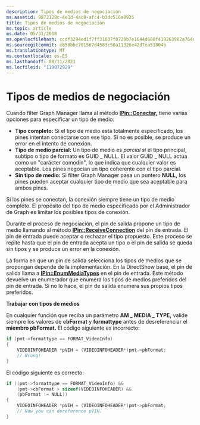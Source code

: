 ```yaml
---
description: Tipos de medios de negociación
ms.assetid: 9872128c-4e3d-4ac8-afc4-b3dc516a0925
title: Tipos de medios de negociación
ms.topic: article
ms.date: 05/31/2018
ms.openlocfilehash: ccdf3294ed1f7ff31037f0720b7e1644d688f419263962a764de5ea7e40e6b3d
ms.sourcegitcommit: e858bbe701567d4583c50a11326e42d7ea51804b
ms.translationtype: MT
ms.contentlocale: es-ES
ms.lasthandoff: 08/11/2021
ms.locfileid: "119072929"
---
```

# <a name="negotiating-media-types"></a>Tipos de medios de negociación

Cuando filter Graph Manager llama al método [**IPin::Conectar,**](/windows/desktop/api/Strmif/nf-strmif-ipin-connect) tiene varias opciones para especificar un tipo de medio:

-   **Tipo completo:** Si el tipo de medio está totalmente especificado, los pines intentan conectarse con ese tipo. Si no es posible, se produce un error en el intento de conexión.
-   **Tipo de medio parcial:** Un tipo de medio es *parcial si* el tipo principal, subtipo o tipo de formato es GUID \_ NULL. El valor GUID \_ NULL actúa como un "carácter comodín", lo que indica que cualquier valor es aceptable. Los pines negocian un tipo coherente con el tipo parcial.
-   **Sin tipo de medio:** Si filter Graph Manager pasa un puntero **NULL,** los pines pueden aceptar cualquier tipo de medio que sea aceptable para ambos pines.

Si los pines se conectan, la conexión siempre tiene un tipo de medio completo. El propósito del tipo de medio especificado por el Administrador de Graph es limitar los posibles tipos de conexión.

Durante el proceso de negociación, el pin de salida propone un tipo de medio llamando al método [**IPin::ReceiveConnection**](/windows/desktop/api/Strmif/nf-strmif-ipin-receiveconnection) del pin de entrada. El pin de entrada puede aceptar o rechazar el tipo propuesto. Este proceso se repite hasta que el pin de entrada acepta un tipo o el pin de salida se queda sin tipos y se produce un error en la conexión.

La forma en que un pin de salida selecciona los tipos de medios que se propongan depende de la implementación. En la DirectShow base, el pin de salida llama a [**IPin::EnumMediaTypes**](/windows/desktop/api/Strmif/nf-strmif-ipin-enummediatypes) en el pin de entrada. Este método devuelve un enumerador que enumera los tipos de medios preferidos del pin de entrada. Si no lo hace, el pin de salida enumera sus propios tipos preferidos.

**Trabajar con tipos de medios**

En cualquier función que reciba un parámetro **AM \_ MEDIA \_ TYPE,** valide siempre los valores de **cbFormat** y **formattype** antes de desreferenciar el **miembro pbFormat.** El código siguiente es incorrecto:


```C++
if (pmt->formattype == FORMAT_VideoInfo)
{
    VIDEOINFOHEADER *pVIH = (VIDEOINFOHEADER*)pmt->pbFormat;
    // Wrong!
}
```



El código siguiente es correcto:


```C++
if ((pmt->formattype == FORMAT_VideoInfo) && 
    (pmt->cbFormat > sizeof(VIDEOINFOHEADER) &&
    (pbFormat != NULL))
{
    VIDEOINFOHEADER *pVIH = (VIDEOINFOHEADER*)pmt->pbFormat;
    // Now you can dereference pVIH.
}
```



 

 



